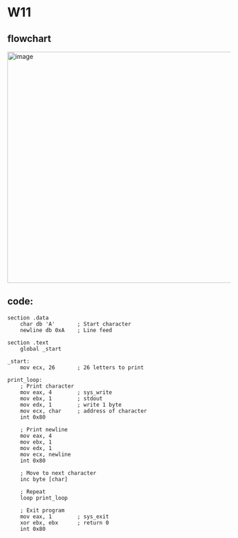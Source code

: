 # W11
## flowchart
<img width="521" alt="image" src="https://github.com/user-attachments/assets/23f10292-fb18-49f0-b1b7-b812eda74542" />

## code:

```assembly
section .data
    char db 'A'       ; Start character
    newline db 0xA    ; Line feed

section .text
    global _start

_start:
    mov ecx, 26       ; 26 letters to print

print_loop:
    ; Print character
    mov eax, 4        ; sys_write
    mov ebx, 1        ; stdout
    mov edx, 1        ; write 1 byte
    mov ecx, char     ; address of character
    int 0x80

    ; Print newline
    mov eax, 4
    mov ebx, 1
    mov edx, 1
    mov ecx, newline
    int 0x80

    ; Move to next character
    inc byte [char]

    ; Repeat
    loop print_loop

    ; Exit program
    mov eax, 1        ; sys_exit
    xor ebx, ebx      ; return 0
    int 0x80
```

